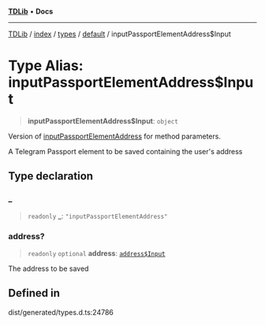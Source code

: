 [**TDLib**](../../../../../../README.md) • **Docs**

***

[TDLib](../../../../../../modules.md) / [index](../../../../../README.md) / [types](../../../README.md) / [default](../README.md) / inputPassportElementAddress$Input

# Type Alias: inputPassportElementAddress$Input

> **inputPassportElementAddress$Input**: `object`

Version of [inputPassportElementAddress](inputPassportElementAddress.md) for method parameters.

A Telegram Passport element to be saved containing the user's address

## Type declaration

### \_

> `readonly` **\_**: `"inputPassportElementAddress"`

### address?

> `readonly` `optional` **address**: [`address$Input`](address$Input-1.md)

The address to be saved

## Defined in

dist/generated/types.d.ts:24786
